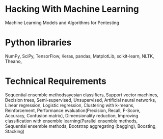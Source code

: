# Hacking With Machine Learning
Machine Learning Models and Algorithms for Pentesting

# Python libraries
NumPy, SciPy, TensorFlow, Keras, pandas, MatplotLib, scikit-learn, NLTK,  Theano,

# Technical Requirements
Sequential ensemble methodsayesian classifiers, Support vector machines, Decision trees, Semi-supervised, Unsupervised, Artificial neural networks, Linear regression, Logistic regression, Clustering with k-means, Reinforcement, Performance evaluation(Precision, Recall, F-Score, Accuracy, Confusion matrix), Dimensionality reduction, Improving classification with ensemble learning(Parallel ensemble methods, Sequential ensemble methods, Bootstrap aggregating (bagging), Boosting, Stacking)
